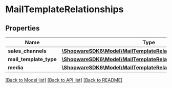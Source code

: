 # MailTemplateRelationships

## Properties
Name | Type | Description | Notes
------------ | ------------- | ------------- | -------------
**sales_channels** | [**\ShopwareSDK6\Model\MailTemplateRelationshipsSalesChannels**](MailTemplateRelationshipsSalesChannels.md) |  | [optional] 
**mail_template_type** | [**\ShopwareSDK6\Model\MailTemplateRelationshipsMailTemplateType**](MailTemplateRelationshipsMailTemplateType.md) |  | [optional] 
**media** | [**\ShopwareSDK6\Model\MailTemplateRelationshipsMedia**](MailTemplateRelationshipsMedia.md) |  | [optional] 

[[Back to Model list]](../../README.md#documentation-for-models) [[Back to API list]](../../README.md#documentation-for-api-endpoints) [[Back to README]](../../README.md)

